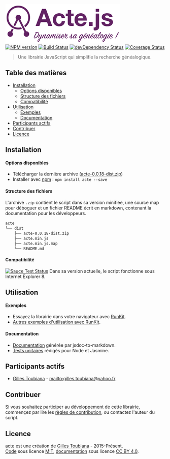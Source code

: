 ![logo](docs/img/logo-violet.png "Logo de la librairie acte.js")<br>
[![NPM version](https://img.shields.io/npm/v/acte.svg)](https://www.npmjs.com/package/acte)
[![Build Status](https://img.shields.io/travis/gtoubiana/acte.svg)](https://travis-ci.org/gtoubiana/acte)
[![devDependency Status](https://img.shields.io/david/dev/gtoubiana/acte.svg?maxAge=2592000)](https://david-dm.org/gtoubiana/acte?type=dev)
[![Coverage Status](https://coveralls.io/repos/github/gtoubiana/acte/badge.svg?branch=master&bust=1)](https://coveralls.io/github/gtoubiana/acte?branch=master)
> Une librairie JavaScript qui simplifie la recherche généalogique.

## Table des matières
-   [Installation](#installation)
    -   [Options disponibles](#options)
    -   [Structure des fichiers](#structure)
    -   [Compatibilité](#compatibilite)
-   [Utilisation](#utilisation)
    -   [Exemples](#exemples)
    -   [Documentation](#documentation)
-   [Participants actifs](#membres)
-   [Contribuer](#contributing)
-   [Licence](#licence)

<a name="installation"></a>
## Installation

<a name="options"></a>
#### Options disponibles
-   Télécharger la dernière archive ([acte-0.0.18-dist.zip](https://github.com/gtoubiana/acte/blob/master/dist/acte-0.0.18-dist.zip?raw=true))
-   Installer avec [npm](https://www.npmjs.com/) : `npm install acte --save`

<a name="structure"></a>
#### Structure des fichiers
L'archive `.zip` contient le script dans sa version minifiée, une source map pour déboguer et un fichier README écrit en markdown, contenant la documentation pour les développeurs.
```
acte
└── dist
    ├── acte-0.0.18-dist.zip
    ├── acte.min.js
    ├── acte.min.js.map
    └── README.md
```

<a name="compatibilite"></a>
#### Compatibilité
[![Sauce Test Status](https://saucelabs.com/browser-matrix/gtoubiana.svg)](https://saucelabs.com/u/gtoubiana)
Dans sa version actuelle, le script fonctionne sous Internet Explorer 8.

<a name="utilisation"></a>
## Utilisation

<a name="exemples"></a>
#### Exemples
-   Essayez la librairie dans votre navigateur avec [RunKit](https://runkit.com/gtoubiana/fonctionnement-de-la-librairie-acte-js).
-   [Autres exemples d'utilisation avec RunKit](https://runkit.com/gtoubiana/recettes-pour-la-librairie-acte-js).

<a name="documentation"></a>
#### Documentation
-   [Documentation](https://github.com/gtoubiana/acte/blob/master/dist/README.md#documentation-de-acte) générée par jsdoc-to-markdown.
-   [Tests unitaires](https://github.com/gtoubiana/acte/blob/master/test/jasmine/acteSpec.js) rédigés pour Node et Jasmine.

<a name="membres"></a>
## Participants actifs
-   [Gilles Toubiana](https://github.com/gtoubiana/) - <mailto:gilles.toubiana@yahoo.fr>

<a name="contributing"></a>
## Contribuer
Si vous souhaitez participer au développement de cette librairie, commençez par lire les [règles de contribution](https://github.com/gtoubiana/acte/blob/master/CONTRIBUTING.md), ou contactez l'auteur du script.

<a name="licence"></a>
## Licence
acte est une création de [Gilles Toubiana](https://github.com/gtoubiana/) - 2015-Présent.<br>
[Code](https://github.com/gtoubiana/acte) sous licence [MIT](https://github.com/gtoubiana/acte/blob/master/LICENSE), [documentation](https://github.com/gtoubiana/acte/blob/master/dist/README.md) sous licence [CC BY 4.0](https://creativecommons.org/licenses/by/4.0/deed.fr).
